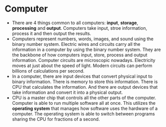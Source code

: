 # Computer
* There are 4 things common to all computers: **input**, **storage**, **processing** and **output**. Computers take input, stroe information, process it and then output the results.
* Computers represent numbers, words, images, and sound using the binary number system. Electric wires and circuits carry all the information in a computer by using the binary number system. They are the backbone of how computers input, store, process and output information. Computer circuits are microscopic nowadays. Electricity moves at just about the speed of light. Modern circuits can perform billions of calculations per second.
* In a computer, there are input devices that convert physical input to binary information. There is memory to store this information. There is CPU that calculates the information. And there are output devices that take information and convert it into a physical output.
* CPU is a master chip that controls all the other parts of the computer. Computer is able to run multiple software all at once. This utilizes the **operating system** that manages how software uses the hardware of a computer. The operating system is able to switch between programs sharing the CPU for fractions of a second.